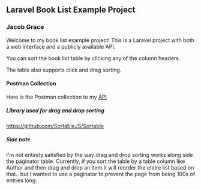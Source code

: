 ## Laravel Book List Example Project

### Jacob Grace

Welcome to my book list example project!
This is a Laravel project with both a web interface and a publicly available API.

You can sort the book list table by clicking any of the column headers.

The table also supports click and drag sorting.

#### Postman Collection
Here is the Postman collection to my [API](https://www.getpostman.com/collections/df189c5cd023c2848b6a)

##### Library used for drag and drop sorting
https://github.com/SortableJS/Sortable

##### Side note
I'm not entirely satisfied by the way drag and drop sorting works along side the paginator table. Currently, if you sort the table by a table column like Author and then drag and drop an item it will reorder the entire list based on that.. but I wanted to use a paginator to prevent the page from being 100s of entries long.